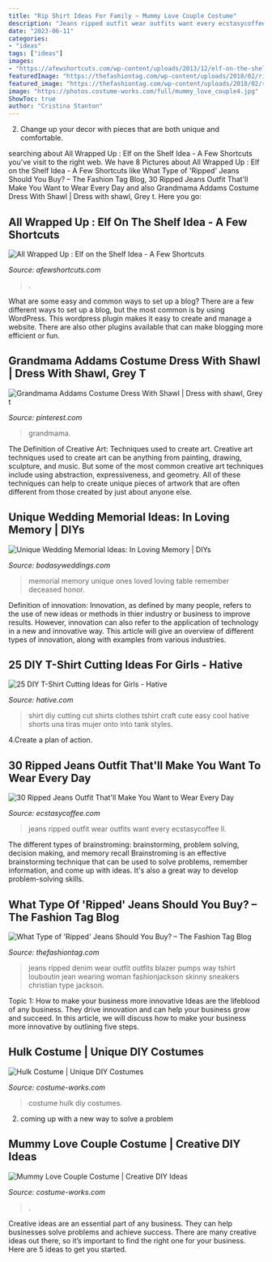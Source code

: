 ```yaml
---
title: "Rip Shirt Ideas For Family ~ Mummy Love Couple Costume"
description: "Jeans ripped outfit wear outfits want every ecstasycoffee ll"
date: "2023-06-11"
categories:
- "ideas"
tags: ["ideas"]
images:
- "https://afewshortcuts.com/wp-content/uploads/2013/12/elf-on-the-shelf-1-18.jpg"
featuredImage: "https://thefashiontag.com/wp-content/uploads/2018/02/ripped-jeans-outfits-20.jpg"
featured_image: "https://thefashiontag.com/wp-content/uploads/2018/02/ripped-jeans-outfits-20.jpg"
image: "https://photos.costume-works.com/full/mummy_love_couple4.jpg"
ShowToc: true
author: "Cristina Stanton"
---
```



2. Change up your decor with pieces that are both unique and comfortable.

	

		
searching about All Wrapped Up : Elf on the Shelf Idea - A Few Shortcuts you've visit to the right web. We have 8 Pictures about All Wrapped Up : Elf on the Shelf Idea - A Few Shortcuts like What Type of &#039;Ripped&#039; Jeans Should You Buy? – The Fashion Tag Blog, 30 Ripped Jeans Outfit That&#039;ll Make You Want to Wear Every Day and also Grandmama Addams Costume Dress With Shawl | Dress with shawl, Grey t. Here you go:
		
    
## All Wrapped Up : Elf On The Shelf Idea - A Few Shortcuts

<img loading=lazy src="https://afewshortcuts.com/wp-content/uploads/2013/12/elf-on-the-shelf-1-18.jpg" onerror="this.onerror=null;this.src='https://tse1.mm.bing.net/th?id=OIP.e9vXfmfFmbo0zwcfpKjUbAHaLG&amp;pid=15.1';" alt="All Wrapped Up : Elf on the Shelf Idea - A Few Shortcuts">

_Source: afewshortcuts.com_

>. 

	

What are some easy and common ways to set up a blog?
There are a few different ways to set up a blog, but the most common is by using WordPress. This wordpress plugin makes it easy to create and manage a website. There are also other plugins available that can make blogging more efficient or fun.

    
## Grandmama Addams Costume Dress With Shawl | Dress With Shawl, Grey T

<img loading=lazy src="https://i.pinimg.com/736x/f8/69/27/f869275b84d6b954c3f2ca51f5333e43.jpg" onerror="this.onerror=null;this.src='https://tse4.mm.bing.net/th?id=OIP.rF2oqwR-6IRfnN2OG835ZgAAAA&amp;pid=15.1';" alt="Grandmama Addams Costume Dress With Shawl | Dress with shawl, Grey t">

_Source: pinterest.com_

>grandmama. 

	

The Definition of Creative Art: Techniques used to create art.
Creative art techniques used to create art can be anything from painting, drawing, sculpture, and music. But some of the most common creative art techniques include using abstraction, expressiveness, and geometry. All of these techniques can help to create unique pieces of artwork that are often different from those created by just about anyone else.

    
## Unique Wedding Memorial Ideas: In Loving Memory | DIYs

<img loading=lazy src="https://bodasyweddings.com/wp-content/uploads/2016/08/unique-wedding-memorial-ideas.jpg" onerror="this.onerror=null;this.src='https://tse2.mm.bing.net/th?id=OIP.o7QNo_6b8ho0Vf9n93MgPgHaLG&amp;pid=15.1';" alt="Unique Wedding Memorial Ideas: In Loving Memory | DIYs">

_Source: bodasyweddings.com_

>memorial memory unique ones loved loving table remember deceased honor. 

	

Definition of innovation:
Innovation, as defined by many people, refers to the use of new ideas or methods in thier industry or business to improve results. However, innovation can also refer to the application of technology in a new and innovative way. This article will give an overview of different types of innovation, along with examples from various industries.

    
## 25 DIY T-Shirt Cutting Ideas For Girls - Hative

<img loading=lazy src="https://hative.com/wp-content/uploads/2014/11/diy-tshirt-cutting-ideas/6-diy-t-shirt-cut.jpg" onerror="this.onerror=null;this.src='https://tse1.mm.bing.net/th?id=OIP.LKENo5dvJ1UqMeAzSbX3vQHaLH&amp;pid=15.1';" alt="25 DIY T-Shirt Cutting Ideas for Girls - Hative">

_Source: hative.com_

>shirt diy cutting cut shirts clothes tshirt craft cute easy cool hative shorts una tiras mujer onto into tank styles. 

	

4.Create a plan of action.

    
## 30 Ripped Jeans Outfit That&#039;ll Make You Want To Wear Every Day

<img loading=lazy src="https://i1.wp.com/www.ecstasycoffee.com/wp-content/uploads/2016/09/Outfits-with-Ripped-Jeans-1.jpg?resize=627%2C940" onerror="this.onerror=null;this.src='https://tse3.mm.bing.net/th?id=OIP.n1q5bZL0axg3hN_cSzpFlAHaLG&amp;pid=15.1';" alt="30 Ripped Jeans Outfit That&#039;ll Make You Want to Wear Every Day">

_Source: ecstasycoffee.com_

>jeans ripped outfit wear outfits want every ecstasycoffee ll. 

	

The different types of brainstroming: brainstorming, problem solving, decision making, and memory recall
Brainstroming is an effective brainstorming technique that can be used to solve problems, remember information, and come up with ideas. It's also a great way to develop problem-solving skills.

    
## What Type Of &#039;Ripped&#039; Jeans Should You Buy? – The Fashion Tag Blog

<img loading=lazy src="https://thefashiontag.com/wp-content/uploads/2018/02/ripped-jeans-outfits-20.jpg" onerror="this.onerror=null;this.src='https://tse3.mm.bing.net/th?id=OIP.aTt7cjiLXlBA9XxP2QeRGAHaLH&amp;pid=15.1';" alt="What Type of &#039;Ripped&#039; Jeans Should You Buy? – The Fashion Tag Blog">

_Source: thefashiontag.com_

>jeans ripped denim wear outfit outfits blazer pumps way tshirt louboutin jean wearing woman fashionjackson skinny sneakers christian type jackson. 

	

Topic 1: How to make your business more innovative
Ideas are the lifeblood of any business. They drive innovation and can help your business grow and succeed. In this article, we will discuss how to make your business more innovative by outlining five steps.

    
## Hulk Costume | Unique DIY Costumes

<img loading=lazy src="https://photos.costume-works.com/full/hulk19.jpg" onerror="this.onerror=null;this.src='https://tse2.mm.bing.net/th?id=OIP.KuJqj1ACniWS1bVBaErXPQHaMe&amp;pid=15.1';" alt="Hulk Costume | Unique DIY Costumes">

_Source: costume-works.com_

>costume hulk diy costumes. 

	

2. coming up with a new way to solve a problem 

    
## Mummy Love Couple Costume | Creative DIY Ideas

<img loading=lazy src="https://photos.costume-works.com/full/mummy_love_couple4.jpg" onerror="this.onerror=null;this.src='https://tse1.mm.bing.net/th?id=OIP.jMvIhsMC42LyO-QXU_eQhgHaJ3&amp;pid=15.1';" alt="Mummy Love Couple Costume | Creative DIY Ideas">

_Source: costume-works.com_

>. 

	

Creative ideas are an essential part of any business. They can help businesses solve problems and achieve success. There are many creative ideas out there, so it’s important to find the right one for your business. Here are 5 ideas to get you started.

